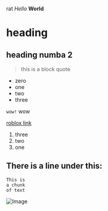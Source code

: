 rat
*Hello* **World**
# heading
## heading numba 2

> this is a block quote

* zero
* one
* two
* three

`wow!` wow

[roblox link](https://www.roblox.com/home)

1. three
2. two
3. one

There is a line under this:
---

```
This is
a chunk
of text
```
![Image](https://cdn.idntimes.com/content-images/duniaku/post/20210226/8-0930d22cd3c6be8b3a469ef8d2c5ef59-1a632f682515312b134ca1fb0f3f52f9.jpg)
